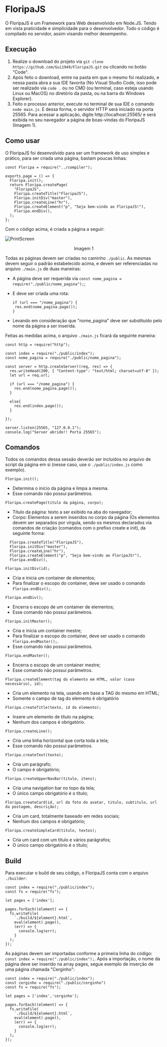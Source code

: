 # FloripaJS

O FloripaJS é um Framework para Web desenvolvido em Node.JS. Tendo em vista praticidade e simplicidade para o desenvolvedor. Todo o código é compilado no servidor, assim visando melhor desempenho.

## Execução
  1. Realize o download do projeto via ```git clone https://github.com/Gui1949/FloripaJS.git``` ou clicando no botão "Code".
  2. Após feito o download, entre na pasta em que o mesmo foi realizado, e nessa pasta abra a sua IDE favorita (No Visual Studio Code, isso pode ser realizado via ```code .``` ou no CMD (ou terminal, caso esteja usando Linux ou MacOS) no diretório da pasta, ou na barra do Windows Explorer).
  3. Feito o processo anterior, execute no terminal de sua IDE o comando ```node main.js```. E dessa forma, o servidor HTTP será iniciado na porta 25565. Para acessar a aplicação, digite http://localhost:25565/ e será exibida no seu navegador a página de boas-vindas do FloripaJS (Imagem 1).
  
## Como usar

O FloripaJS foi desenvolvido para ser um framework de uso simples e prático, para ser criada uma página, bastam poucas linhas:
```
const Floripa = require("../compiler");

exports.page = () => {
  Floripa.init();
  return Floripa.createPage(
    "FloripaJS",
    Floripa.createTitle("FloripaJS"),
    Floripa.initDiv("master"),
    Floripa.createLine("hr"),
    Floripa.createElement("p", "Seja bem-vindo ao FloripaJS!"),
    Floripa.endDiv(),
  );
};
```
Com o código acima, é criada a página a seguir:

![PrintScreen](https://github.com/Gui1949/FloripaJS/blob/master/blob/print.png)
<p align="center">Imagem 1</p>

Todas as páginas devem ser criadas no caminho ```./public```. As mesmas devem seguir o padrão estabelecido acima, e devem ser referenciadas no arquivo ```./main.js``` de duas maneiras:
  * A página deve ser requerida via ```const nome_pagina = require("./public/nome_pagina");```;
  * E deve ser criada uma rota:
 
      ```
      if (url === "/nome_pagina") {
       res.end(nome_pagina.page());
      }
      ```
  * Levando em consideração que "nome_pagina" deve ser substituído pelo nome da página a ser inserida.

Feitas as medidas acima, o arquivo ```./main.js``` ficará da seguinte maneira:

```
const http = require("http");

const index = require("./public/index");
const nome_pagina = require("./public/nome_pagina");

const server = http.createServer((req, res) => {
  res.writeHead(200, { "Content-type": "text/html; charset=utf-8" });
  let url = req.url;

  if (url === "/nome_pagina") {
    res.end(nome_pagina.page());
  }

  else{
    res.end(index.page());
  }
  
});

server.listen(25565, "127.0.0.1");
console.log("Server abrido!! Porta 25565");

```

## Comandos

Todos os comandos dessa sessão deverão ser incluídos no arquivo de script da página em si (nesse caso, use o ```./public/index.js``` como exemplo).

```Floripa.init();```
  * Determina o início da página e limpa a mesma.
  * Esse comando não possui parâmetros.

```Floripa.createPage(titulo da página, corpo);```
  * Título da página: texto a ser exibido na aba do navegador;
  * Corpo: Elementos a serem inseridos no corpo da página (Os elementos devem ser separados por vírgula, sendo os mesmos declarados via comandos de criação (comandos com o prefixo create e init), da seguinte forma:
  ```
    Floripa.createTitle("FloripaJS"),
    Floripa.initDiv("master"),
    Floripa.createLine("hr"),
    Floripa.createElement("p", "Seja bem-vindo ao FloripaJS!"),
    Floripa.endDiv(),
  ```
  
```Floripa.initDiv(id);```
  * Cria e inicia um container de elementos;
  * Para finalizar o escopo do container, deve ser usado o comando ```Floripa.endDiv();```.
  
```Floripa.endDiv();```
  * Encerra o escopo de um container de elementos;
  * Esse comando não possui parâmetros.

```Floripa.initMaster();```
  * Cria e inicia um container mestre;
  * Para finalizar o escopo do container, deve ser usado o comando ```Floripa.endMaster();```.
  * Esse comando não possui parâmetros.
  
```Floripa.endMaster();```
  * Encerra o escopo de um container mestre;
  * Esse comando não possui parâmetros.

```Floripa.createElement(tag do elemento em HTML, valor (caso necessário), id);```
  * Cria um elemento na tela, usando em base a TAG do mesmo em HTML;
  * Somente o campo de tag do elemento é obrigatório

```Floripa.createTitle(texto, id do elemento);```
  * Insere um elemento de título na página;
  * Nenhum dos campos é obrigatório.
  
```Floripa.createLine();```
  * Cria uma linha horizontal que corta toda a tela;
  * Esse comando não possui parâmetros. 
 
```Floripa.createText(texto);```
  * Cria um parágrafo;
  * O campo é obrigatório;

```Floripa.createUpperNavBar(titulo, itens);```
  * Cria uma navigation bar no topo da tela;
  * O único campo obrigatório é o título;

```Floripa.createCard(id, url da foto do avatar, titulo, subtitulo, url da postagem, descrição);```
  * Cria um card, totalmente baseado em redes sociais;
  * Nenhum dos campos é obrigatório;

```Floripa.createSimpleCard(titulo, textos);```
  * Cria um card com um título e vários parágrafos;
  * O único campo obrigatório é o título;

## Build

Para executar o build de seu código, o FloripaJS conta com o arquivo ```./builder```:

  ```
  const index = require("./public/index");
  const fs = require("fs");

  let pages = ['index'];

  pages.forEach((element) => {
    fs.writeFile(
      `./build/${element}.html`,
      eval(element).page(),
      (err) => {
        console.log(err);
      }
    );
  });
  ```

As páginas devem ser importadas conforme a primeira linha do código: ```const index = require("./public/index");```. Após a importação, o nome da página deve ser inserido na array pages, segue exemplo de inserção de uma página chamada "Cerginho":
  
    const index = require("./public/index");
    const cerginho = require("./public/cerginho")
    const fs = require("fs");

    let pages = ['index','cerginho'];

    pages.forEach((element) => {
      fs.writeFile(
        `./build/${element}.html`,
        eval(element).page(),
        (err) => {
          console.log(err);
        }
      );
    });
    
